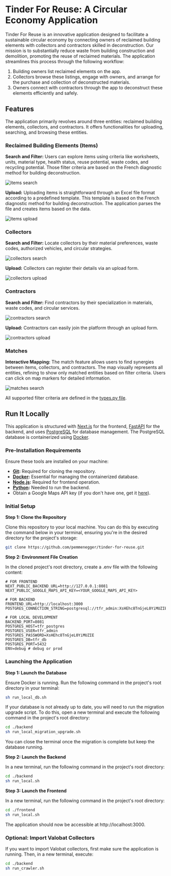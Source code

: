 # Tinder For Reuse: A Circular Economy Application

Tinder For Reuse is an innovative application designed to facilitate a sustainable circular economy by connecting owners of reclaimed building elements with collectors and contractors skilled in deconstruction. Our mission is to substantially reduce waste from building construction and demolition, promoting the reuse of reclaimed materials. The application streamlines this process through the following workflow:

1. Building owners list reclaimed elements on the app.
2. Collectors browse these listings, engage with owners, and arrange for the purchase and collection of deconstructed materials.
3. Owners connect with contractors through the app to deconstruct these elements efficiently and safely.

## Features

The application primarily revolves around three entities: reclaimed building elements, collectors, and contractors. It offers functionalities for uploading, searching, and browsing these entities.

### Reclaimed Building Elements (Items)

**Search and Filter:** Users can explore items using criteria like worksheets, units, material type, health status, reuse potential, waste codes, and recycling potential. Those filter criteria are based on the French diagnostic method for building deconstruction.

![items search](./screenshots/items-search.png)

**Upload:** Uploading items is straightforward through an Excel file format according to a predefined template. This template is based on the French diagnostic method for building deconstruction. The application parses the file and creates items based on the data.

![items upload](./screenshots/items-upload-2.png)

### Collectors

**Search and Filter:** Locate collectors by their material preferences, waste codes, authorized vehicles, and circular strategies.

![collectors search](./screenshots/collectors-search.png)

**Upload:** Collectors can register their details via an upload form.

![collectors upload](./screenshots/collectors-upload.png)

### Contractors

**Search and Filter:** Find contractors by their specialization in materials, waste codes, and circular services.

![contractors search](./screenshots/contractors-search.png)

**Upload:** Contractors can easily join the platform through an upload form.

![contractors upload](./screenshots/contractors-upload.png)

### Matches

**Interactive Mapping:** The match feature allows users to find synergies between items, collectors, and contractors. The map visually represents all entities, refining to show only matched entities based on filter criteria. Users can click on map markers for detailed information.

![matches search](./screenshots/matches-search.png)

All supported filter criteria are defined in the [types.py file](./backend/app/types.py).

## Run It Locally

This application is structured with [Next.js](https://nextjs.org/) for the frontend, [FastAPI](https://fastapi.tiangolo.com/) for the backend, and uses [PostgreSQL](https://www.postgresql.org/) for database management. The PostgreSQL database is containerized using [Docker](https://www.docker.com/).

### Pre-Installation Requirements

Ensure these tools are installed on your machine:

- **[Git](https://git-scm.com/):** Required for cloning the repository.
- **[Docker](https://www.docker.com/):** Essential for managing the containerized database.
- **[Node.js](https://nodejs.org/en/):** Required for frontend operation.
- **[Python](https://www.python.org/):** Needed to run the backend.
- Obtain a Google Maps API key (if you don't have one, get it [here](https://developers.google.com/maps/documentation/javascript/get-api-key)).

### Initial Setup

**Step 1: Clone the Repository**

Clone this repository to your local machine. You can do this by executing the command below in your terminal, ensuring you're in the desired directory for the project's storage:

```bash
git clone https://github.com/pemmenegger/tinder-for-reuse.git
```

**Step 2: Environment File Creation**

In the cloned project's root directory, create a .env file with the following content:

```
# FOR FRONTEND
NEXT_PUBLIC_BACKEND_URL=http://127.0.0.1:8081
NEXT_PUBLIC_GOOGLE_MAPS_API_KEY=<YOUR_GOOGLE_MAPS_API_KEY>

# FOR BACKEND
FRONTEND_URL=http://localhost:3000
POSTGRES_CONNECTION_STRING=postgresql://tfr_admin:XsHEhc8TnGjeL0YiMUZIE@127.0.0.1:5432/tfr_db

# FOR LOCAL DEVELOPMENT
BACKEND_PORT=8081
POSTGRES_HOST=tfr_postgres
POSTGRES_USER=tfr_admin
POSTGRES_PASSWORD=XsHEhc8TnGjeL0YiMUZIE
POSTGRES_DB=tfr_db
POSTGRES_PORT=5432
ENV=debug # debug or prod
```

### Launching the Application

**Step 1: Launch the Database**

Ensure Docker is running. Run the following command in the project's root directory in your terminal:

```bash
sh run_local_db.sh
```

If your database is not already up to date, you will need to run the migration upgrade script. To do this, open a new terminal and execute the following command in the project's root directory:

```bash
cd ./backend
sh run_local_migration_upgrade.sh
```

You can close the terminal once the migration is complete but keep the database running.

**Step 2: Launch the Backend**

In a new terminal, run the following command in the project's root directory:

```bash
cd ./backend
sh run_local.sh
```

**Step 3: Launch the Frontend**

In a new terminal, run the following command in the project's root directory:

```bash
cd ./frontend
sh run_local.sh
```

The application should now be accessible at http://localhost:3000.

### Optional: Import Valobat Collectors

If you want to import Valobat collectors, first make sure the application is running. Then, in a new terminal, execute:

```bash
cd ./backend
sh run_crawler.sh
```
